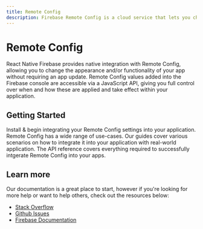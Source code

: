 ```yaml
---
title: Remote Config
description: Firebase Remote Config is a cloud service that lets you change the behavior and appearance of your app without requiring users to download an app update.
---
```


# Remote Config

React Native Firebase provides native integration with Remote Config, allowing you to change the appearance
and/or functionality of your app without requiring an app update. Remote Config values added into the Firebase
console are accessible via a JavaScript API, giving you full control over when and how these are applied and take
effect within your application.

<Youtube id="_CXXVFPO6f0" />

## Getting Started

<Grid columns="3">
	<Block
		icon="build"
		color="#ffc107"
		title="Quick Start"
		to="/quick-start"
	>
    Install & begin integrating your Remote Config settings into your application.
	</Block>
	<Block
		icon="school"
		color="#4CAF50"
		title="Guides"
		version={false}
		to="/guides?tags=config"
	>
	  Remote Config has a wide range of use-cases. Our guides cover various scenarios on how to integrate it into your
	  application with real-world application.
	</Block>
  <Block
		icon="layers"
		color="#03A9F4"
		title="Reference"
		to="/reference"
	>
    The API reference covers everything required to successfully intgerate Remote Config into your apps.
	</Block>
</Grid>

## Learn more

Our documentation is a great place to start, however if you're looking for more help or want to help others,
check out the resources below:

- [Stack Overflow](https://stackoverflow.com/questions/tagged/react-native-firebase-config)
- [Github Issues](https://github.com/invertase/react-native-firebase/labels/Service%3A%20Remote%20Config)
- [Firebase Documentation](https://firebase.google.com/docs/remote-config?utm_source=invertase&utm_medium=react-native-firebase&utm_campaign=config)

